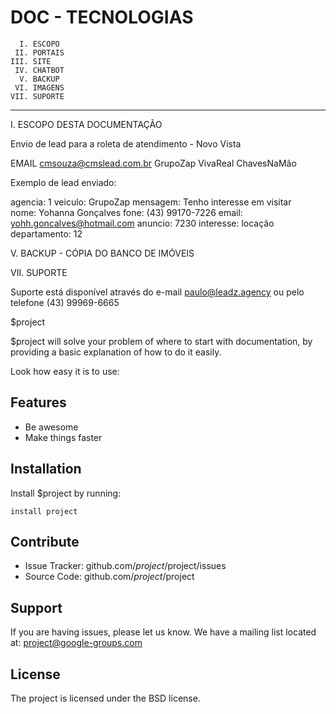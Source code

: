 DOC - TECNOLOGIAS
========

      I. ESCOPO
     II. PORTAIS
    III. SITE
     IV. CHATBOT
      V. BACKUP
     VI. IMAGENS
    VII. SUPORTE

--------

I. ESCOPO DESTA DOCUMENTAÇÃO




Envio de lead para a roleta de atendimento - Novo Vista

EMAIL cmsouza@cmslead.com.br
GrupoZap
VivaReal
ChavesNaMão

Exemplo de lead enviado:

agencia: 1
veiculo: GrupoZap
mensagem:  Tenho interesse em visitar  
nome: Yohanna Gonçalves
fone: (43) 99170-7226
email: yohh.goncalves@hotmail.com
anuncio: 7230
interesse: locação
departamento: 12


V. BACKUP - CÓPIA DO BANCO DE IMÓVEIS

VII. SUPORTE

Suporte está disponível através do e-mail paulo@leadz.agency ou pelo telefone (43) 99969-6665





$project


$project will solve your problem of where to start with documentation,
by providing a basic explanation of how to do it easily.

Look how easy it is to use:

Features
--------

- Be awesome
- Make things faster

Installation
------------

Install $project by running:

    install project

Contribute
----------

- Issue Tracker: github.com/$project/$project/issues
- Source Code: github.com/$project/$project

Support
-------

If you are having issues, please let us know.
We have a mailing list located at: project@google-groups.com

License
-------

The project is licensed under the BSD license.
